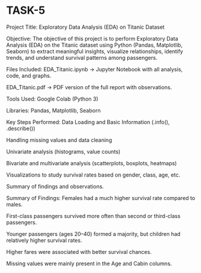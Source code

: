 # TASK-5
Project Title:
Exploratory Data Analysis (EDA) on Titanic Dataset

Objective:
The objective of this project is to perform Exploratory Data Analysis (EDA) on the Titanic dataset using Python (Pandas, Matplotlib, Seaborn) to extract meaningful insights, visualize relationships, identify trends, and understand survival patterns among passengers.

Files Included:
EDA_Titanic.ipynb → Jupyter Notebook with all analysis, code, and graphs.

EDA_Titanic.pdf → PDF version of the full report with observations.

Tools Used:
Google Colab (Python 3)

Libraries: Pandas, Matplotlib, Seaborn

Key Steps Performed:
Data Loading and Basic Information (.info(), .describe())

Handling missing values and data cleaning

Univariate analysis (histograms, value counts)

Bivariate and multivariate analysis (scatterplots, boxplots, heatmaps)

Visualizations to study survival rates based on gender, class, age, etc.

Summary of findings and observations.

Summary of Findings:
Females had a much higher survival rate compared to males.

First-class passengers survived more often than second or third-class passengers.

Younger passengers (ages 20–40) formed a majority, but children had relatively higher survival rates.

Higher fares were associated with better survival chances.

Missing values were mainly present in the Age and Cabin columns.
